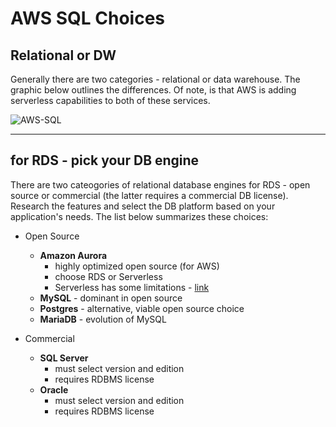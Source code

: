 # AWS SQL Choices

## Relational or DW

Generally there are two categories - relational or data warehouse.
The graphic below outlines the differences.  Of note, is that AWS is adding serverless capabilities to both of these services.

![AWS-SQL](https://github.com/lynnlangit/Hello-AWS-Data-Services/blob/master/images/aws-sql.png)

---

## for RDS - pick your DB engine

There are two cateogories of relational database engines for RDS - open source or commercial (the latter requires a commercial DB license).  Research the features and select the DB platform based on your application's needs. The list below summarizes these choices:

- Open Source

  - **Amazon Aurora** 
    - highly optimized open source (for AWS) 
    - choose RDS or Serverless
    - Serverless has some limitations - [link](https://docs.aws.amazon.com/AmazonRDS/latest/AuroraUserGuide/aurora-serverless-2.limitations.html)
  - **MySQL** - dominant in open source
  - **Postgres** - alternative, viable open source choice
  - **MariaDB** - evolution of MySQL
  
- Commercial

  - **SQL Server** 
    - must select version and edition
    - requires RDBMS license
  - **Oracle** 
    - must select version and edition
    - requires RDBMS license
